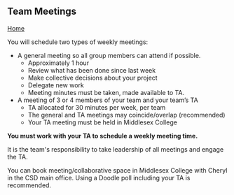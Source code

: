 ## Team Meetings
[Home](README.md)

You will schedule two types of weekly meetings:  
* A general meeting so all group members can attend if possible.
    * Approximately 1 hour
    * Review what has been done since last week
    * Make collective decisions about your project
    * Delegate new work
    * Meeting minutes must be taken, made available to TA.  
* A meeting of 3 or 4 members of your team and your team’s TA 
    * TA allocated for 30 minutes per week, per team
    * The general and TA meetings may coincide/overlap (recommended)
    * Your TA meeting must be held in Middlesex College

**You must work with your TA to schedule a weekly meeting time.**

It is the team's responsibility to take leadership of all meetings and engage the TA.

You can book meeting/collaborative space in Middlesex College with Cheryl in the CSD main office.
Using a Doodle poll including your TA is recommended.

